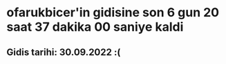 # ofarukbicer'in gidisine son 6 gun 20 saat 37 dakika 00 saniye kaldi

## Gidis tarihi: 30.09.2022 :(